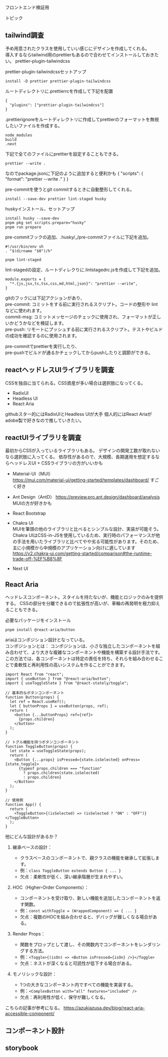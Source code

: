 フロントエンド検証用

トピック

## tailwind調査

予め用意されたクラスを使用していい感じにデザインを作成してくれる。  
導入するならtailwind用のprettierもあるので合わせてインストールしておきたい。
prettier-plugin-tailwindcss

prettier-plugin-tailwindcssセットアップ

```
install -D prettier prettier-plugin-tailwindcss
```

ルートディレクトリに.prettierrcを作成して下記を配置

```
{
  "plugins": ["prettier-plugin-tailwindcss"]
}
```

.prettierignoreをルートディレクトリに作成してprettierのフォーマットを無視したいファイルを作成する。

```
node_modules
build
.next
```

下記で全てのファイルにprettierを設定することもできる。

```
prettier --write .
```

なのでpackage.jsonに下記のように追加すると便利かも
{
"scripts": {
"format": "prettier --write ."
}
}


pre-commitを使うとgit commitするときに自動整形してくれる。
```
install --save-dev prettier lint-staged husky
```

huskyインストール、セットアップ
```
install husky --save-dev
pnpm pkg set scripts.prepare="husky"
pnpm run prepare
```

pre-commitフックの追加、.husky/_/pre-commitファイルに下記を追加。
```
#!/usr/bin/env sh
. "$(dirname "$0")/h"

pnpm lint-staged
```

lint-stagedの設定、ルートディレクりに.lintstagedrc.jsを作成して下記を追加。
```
module.exports = {
  "*.{js,jsx,ts,tsx,css,md,html,json}": "prettier --write",
}
```

gitのフックには下記アクションがあり、  
pre-commit: コミットをする前に実行されるスクリプト。コードの整形や lint などに使われます。  
commit-msg: コミットメッセージのチェックに使用され、フォーマットが正しいかどうかなどを検証します。  
pre-push: リモートにプッシュする前に実行されるスクリプト。テストやビルドの成功を確認するのに使用されます。  

pre-commitでprettierを実行したり、  
pre-pushでビルドが通るかチェックしてからpushしたりと調節ができる。


## reactヘッドレスUIライブラリを調査

CSSを独自に当てられる。CSS資産が多い場合は選択肢になってくる。

- RadixUI
- Headless UI
- React Aria

githubスター的にはRadixUIとHeadless UIが大手
個人的にはReact Ariaがadobe製で好きなので推していきたい。

## reactUIライブラリを調査

最初からCSSが入っているライブラリもある。
デザインの開発工数が取れないなら選択肢に入ってくる。
依存性があるので、大規模、長期運用を想定するならヘッドレスUI + CSSライブラリの方がいいかも

- Material-UI（MUI）  
  https://mui.com/material-ui/getting-started/templates/dashboard/
  すごく好き
- Ant Design（AntD）
  https://preview.pro.ant.design/dashboard/analysis MUIの方が好きかも
- React Bootstrap
- Chakra UI  
  MUIを筆頭の他のライブラリと比べるとシンプルな設計、実装が可能そう。  
  Chakra UIはCSS-in-JSを使用しているため、実行時のパフォーマンスが他の手法を用いたライブラリと比べてやや劣る可能性があります。そのため、主に小規模から中規模のアプリケーション向けに適しています  
  https://v2.chakra-ui.com/getting-started/comparison#the-runtime-trade-off-%EF%B8%8F

- Next UI

## React Aria

ヘッドレスコンポーネント。スタイルを持たないが、機能とロジックのみを提供する。
CSSの部分を分離できるので拡張性が高いが、車輪の再発明を極力抑えることもできる。

必要なパッケージをインストール

```
pnpm install @react-aria/button
```

ariaはコンポジション設計となっている。  
コンポジションとは：
コンポジションは、小さな独立したコンポーネントを組み合わせて、より大きな複雑なコンポーネントや機能を構築する設計手法です。  
この方法では、各コンポーネントは特定の責任を持ち、それらを組み合わせることで柔軟性と再利用性の高いシステムを作ることができます。

```tsx
import React from "react";
import { useButton } from "@react-aria/button";
import { useToggleState } from "@react-stately/toggle";

// 基本的なボタンコンポーネント
function Button(props) {
  let ref = React.useRef();
  let { buttonProps } = useButton(props, ref);
  return (
    <button {...buttonProps} ref={ref}>
      {props.children}
    </button>
  );
}

// トグル機能を持つボタンコンポーネント
function ToggleButton(props) {
  let state = useToggleState(props);
  return (
    <Button {...props} isPressed={state.isSelected} onPress={state.toggle}>
      {typeof props.children === "function"
        ? props.children(state.isSelected)
        : props.children}
    </Button>
  );
}

// 使用例
function App() {
  return (
    <ToggleButton>{(isSelected) => (isSelected ? "ON" : "OFF")}</ToggleButton>
  );
}
```

他にどんな設計があるか？

1. 継承ベースの設計：

   - クラスベースのコンポーネントで、親クラスの機能を継承して拡張します。
   - 例：`class ToggleButton extends Button { ... }`
   - 欠点：柔軟性が低く、深い継承階層が生まれやすい。

2. HOC（Higher-Order Components）：

   - コンポーネントを受け取り、新しい機能を追加したコンポーネントを返す関数。
   - 例：`const withToggle = (WrappedComponent) => { ... }`
   - 欠点：複数のHOCを組み合わせると、デバッグが難しくなる場合がある。

3. Render Props：

   - 関数をプロップとして渡し、その関数内でコンポーネントをレンダリングする方法。
   - 例：`<Toggle>{(isOn) => <Button isPressed={isOn} />}</Toggle>`
   - 欠点：ネストが深くなると可読性が低下する場合がある。

4. モノリシックな設計：
   - 1つの大きなコンポーネント内ですべての機能を実装する。
   - 例：`<ComplexButton with="all" features="included" />`
   - 欠点：再利用性が低く、保守が難しくなる。

こちらの記事が参考になる。
https://azukiazusa.dev/blog/react-aria-accessible-component/

## コンポーネント設計

## storybook
